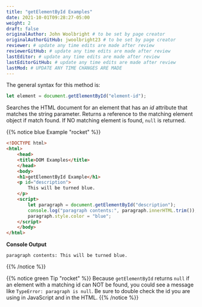 ```yaml
---
title: "getElementById Examples"
date: 2021-10-01T09:28:27-05:00
weight: 2
draft: false
originalAuthor: John Woolbright # to be set by page creator
originalAuthorGitHub: jwoolbright23 # to be set by page creator
reviewer: # update any time edits are made after review
reviewerGitHub: # update any time edits are made after review
lastEditor: # update any time edits are made after review
lastEditorGitHub: # update any time edits are made after review
lastMod: # UPDATE ANY TIME CHANGES ARE MADE
---
```


The general syntax for this method is:

```javascript
let element = document.getElementById("element-id");
```

Searches the HTML document for an element that has an *id* attribute that matches the string
parameter. Returns a reference to the matching element object if match found. If NO matching
element is found, `null` is returned.

{{% notice blue Example "rocket" %}}
```html
<!DOCTYPE html>
<html>
    <head>
    <title>DOM Examples</title>
    </head>
    <body>
    <h1>getElementById Example</h1>
    <p id="description">
        This will be turned blue.
    </p>
    <script>
        let paragraph = document.getElementById("description");
        console.log("paragraph contents:", paragraph.innerHTML.trim());
        paragraph.style.color = "blue";
    </script>
    </body>
</html>
```

**Console Output**

```console
paragraph contents: This will be turned blue.
```
{{% /notice %}}

{{% notice green Tip "rocket" %}}
Because `getElementById` returns `null` if an element with a matching id can NOT be found, you
could see a message like `TypeError: paragraph is null`. Be sure to double check the id you are using
in JavaScript and in the HTML.
{{% /notice %}}